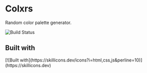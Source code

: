 <h1>Colxrs</H1>
Random color palette generator.

![Build Status](https://img.shields.io/badge/build-passing-brightgreen)

<h2>Built with</h2>
[![Built with](https://skillicons.dev/icons?i=html,css,js&perline=10)](https://skillicons.dev)
